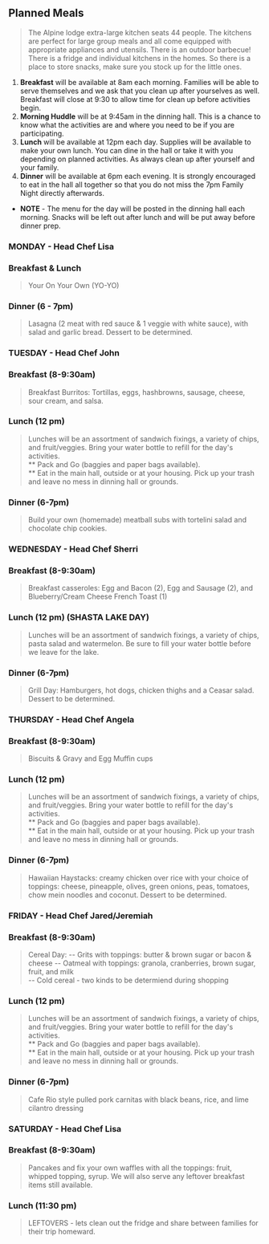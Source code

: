 ## Planned Meals
> The Alpine lodge extra-large kitchen seats 44 people.  The kitchens are perfect for large group meals and all come equipped with appropriate appliances and utensils. There is an outdoor barbecue!  There is a fridge and individual kitchens in the homes.   So there is a place to store snacks, make sure you stock up for the little ones.

1. **Breakfast** will be available at 8am each morning. Families will be able to serve themselves and we ask that you clean up after yourselves as well. Breakfast will close at 9:30 to allow time for clean up before activities begin.
2.  **Morning Huddle** will be at 9:45am in the dinning hall.  This is a chance to know what the activities are and where you need to be if you are participating.
3.  **Lunch** will be available at 12pm each day.  Supplies will be available to make your own lunch.  You can dine in the hall or take it with you depending on planned activities.  As always clean up after yourself and your family.  
4.  **Dinner** will be available at 6pm each evening. It is strongly encouraged to eat in the hall all together so that you do not miss the 7pm Family Night directly afterwards.
- **NOTE** - The menu for the day will be posted in the dinning hall each morning. Snacks will be left out after lunch and will be put away before dinner prep.
    
### MONDAY - Head Chef Lisa 
### Breakfast & Lunch
> Your On Your Own (YO-YO)

### Dinner (6 - 7pm)
> Lasagna (2 meat with red sauce & 1 veggie with white sauce), with salad and garlic bread. Dessert to be determined.

### TUESDAY - Head Chef John
### Breakfast (8-9:30am)
> Breakfast Burritos: Tortillas, eggs, hashbrowns, sausage, cheese, sour cream, and salsa.

### Lunch (12 pm)
> Lunches will be an assortment of sandwich fixings, a variety of chips, and fruit/veggies.  Bring your water bottle to refill for the day's activities.  
>  ** Pack and Go (baggies and paper bags available).  
>  ** Eat in the main hall, outside or at your housing. Pick up your trash and leave no mess in dinning hall or grounds. 

### Dinner (6-7pm)
> Build your own (homemade) meatball subs with tortelini salad and chocolate chip cookies.

### WEDNESDAY - Head Chef Sherri
### Breakfast (8-9:30am)
> Breakfast casseroles: Egg and Bacon (2), Egg and Sausage (2), and Blueberry/Cream Cheese French Toast (1)

### Lunch (12 pm) (SHASTA LAKE DAY)
> Lunches will be an assortment of sandwich fixings, a variety of chips, pasta salad and watermelon.  Be sure to fill your water bottle before we leave for the lake.    

### Dinner (6-7pm)
> Grill Day: Hamburgers, hot dogs, chicken thighs and a Ceasar salad. Dessert to be determined.

### THURSDAY - Head Chef Angela
### Breakfast (8-9:30am)
> Biscuits & Gravy and Egg Muffin cups

### Lunch (12 pm)
> Lunches will be an assortment of sandwich fixings, a variety of chips, and fruit/veggies.  Bring your water bottle to refill for the day's activities.  
>  ** Pack and Go (baggies and paper bags available).  
>  ** Eat in the main hall, outside or at your housing. Pick up your trash and leave no mess in dinning hall or grounds. 

### Dinner (6-7pm)
> Hawaiian Haystacks: creamy chicken over rice with your choice of toppings: cheese, pineapple, olives, green onions, peas, tomatoes, chow mein noodles and coconut. Dessert to be determined.

### FRIDAY - Head Chef Jared/Jeremiah
### Breakfast (8-9:30am)
> Cereal Day:
   -- Grits with toppings: butter & brown sugar or bacon & cheese
   -- Oatmeal with toppings: granola, cranberries, brown sugar, fruit, and milk  
   -- Cold cereal - two kinds to be determiend during shopping

### Lunch (12 pm)
> Lunches will be an assortment of sandwich fixings, a variety of chips, and fruit/veggies.  Bring your water bottle to refill for the day's activities.  
>  ** Pack and Go (baggies and paper bags available).  
>  ** Eat in the main hall, outside or at your housing. Pick up your trash and leave no mess in dinning hall or grounds. 

### Dinner (6-7pm)
> Cafe Rio style pulled pork carnitas with black beans, rice, and lime cilantro dressing

### SATURDAY - Head Chef Lisa 
### Breakfast (8-9:30am)
> Pancakes and fix your own waffles with all the toppings: fruit, whipped topping, syrup.  We will also serve any leftover breakfast items still available. 
### Lunch (11:30 pm)
> LEFTOVERS - lets clean out the fridge and share between families for their trip homeward. 
